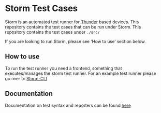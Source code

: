 # Storm Test Cases

Storm is an automated test runner for [Thunder](https://github.com/WebPlatformForEmbedded/Thunder) based devices. This repository contains the test cases that can be run under Storm. This repository contains the test cases under `./src/`

If you are looking to run Storm, please see 'How to use' section below.

## How to use

To run the test runner you need a frontend, something that executes/manages the storm test runner. For an example test runner please go over to [Storm-CLI](https://github.com/WebPlatformForEmbedded/Storm-CLI)

## Documentation

Documentation on test syntax and reporters can be found [here](https://github.com/WebPlatformForEmbedded/Storm/blob/master/docs/readme.md)
